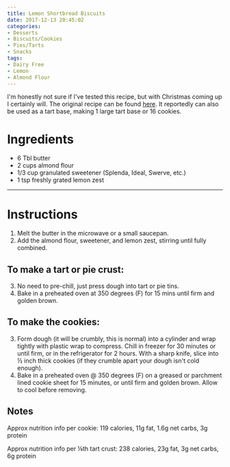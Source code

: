 ```yaml
---
title: Lemon Shortbread Biscuits
date: 2017-12-13 20:45:02
categories:
- Desserts
- Biscuits/Cookies
- Pies/Tarts
- Snacks
tags:
- Dairy Free
- Lemon
- Almond Flour
---
```


I'm honestly not sure if I've tested this recipe, but with Christmas coming up I certainly will. The original recipe can be found [here](https://www.ibreatheimhungry.com/lemon-almond-shortbread-cookies-low-carb-gluten-free/). It reportedly can also be used as a tart base, making 1 large tart base or 16 cookies. 

<!--more-->


# Ingredients
- 6 Tbl butter
- 2 cups almond flour
- 1/3 cup granulated sweetener (Splenda, Ideal, Swerve, etc.)
- 1 tsp freshly grated lemon zest


---

# Instructions
1. Melt the butter in the microwave or a small saucepan. 
2. Add the almond flour, sweetener, and lemon zest, stirring until fully combined.

## To make a tart or pie crust:
3. No need to pre-chill, just press dough into tart or pie tins. 
4. Bake in a preheated oven at 350 degrees (F) for 15 mins until firm and golden brown.

## To make the cookies:
3. Form dough (it will be crumbly, this is normal) into a cylinder and wrap tightly with plastic wrap to compress. Chill in freezer for 30 minutes or until firm, or in the refrigerator for 2 hours. With a sharp knife, slice into ½ inch thick cookies (if they crumble apart your dough isn't cold enough). 
4. Bake in a preheated oven @ 350 degrees (F) on a greased or parchment lined cookie sheet for 15 minutes, or until firm and golden brown. Allow to cool before removing.


## Notes
Approx nutrition info per cookie: 119 calories, 11g fat, 1.6g net carbs, 3g protein

Approx nutrition info per ⅛th tart crust: 238 calories, 23g fat, 3g net carbs, 6g protein
